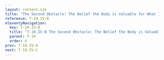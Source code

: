 ```yaml
---
layout: content.njk
title: "The Second Obstacle: The Belief the Body is Valuable for What It Offers"
reference: T-19.IV-B
eleventyNavigation:
  key: T-19.IV-B
  title: "T-19.IV-B The Second Obstacle: The Belief the Body is Valuable for What It Offers"
  parent: T-19
  order: 6
prev: T-19.IV-A
next: T-19.IV-C
---
```



<div id=12 class=zero-height></div>

